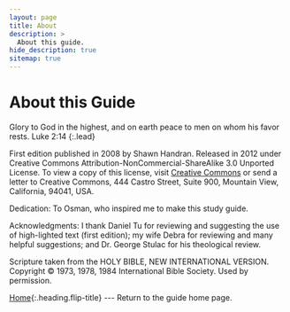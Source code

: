 ```yaml
---
layout: page
title: About
description: >
  About this guide.
hide_description: true
sitemap: true
---
```

# About this Guide
<span class="icon-quotes-left"></span><span class="bbsg_highlight">
Glory to God in the highest, and on earth peace to men on whom his favor rests.</span><span class="icon-quotes-right"></span> Luke 2:14
{:.lead}

First edition published in 2008 by Shawn Handran. Released in 2012 under Creative Commons Attribution-NonCommercial-ShareAlike 3.0 Unported License. To view a copy of this license, visit [Creative Commons](https://creativecommons.org/licenses/by-nc-sa/3.0/) or send a letter to Creative Commons, 444 Castro Street, Suite 900, Mountain View, California, 94041, USA.

Dedication: To Osman, who inspired me to make this study guide.

Acknowledgments: I thank Daniel Tu for reviewing and suggesting the use of high-lighted text (first edition); my wife Debra for reviewing and many helpful suggestions; and Dr. George Stulac for his theological review.

Scripture taken from the HOLY BIBLE, NEW INTERNATIONAL VERSION. Copyright © 1973, 1978, 1984 International Bible Society. Used by permission.

[Home](README.md){:.heading.flip-title} --- Return to the guide home page.